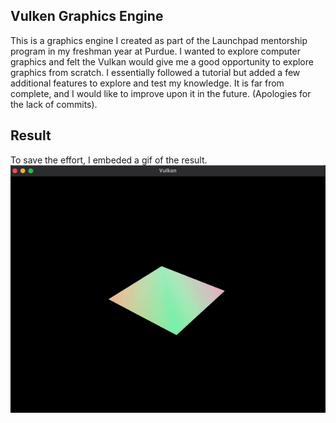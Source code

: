 ## Vulken Graphics Engine

This is a graphics engine I created as part of the Launchpad mentorship program in my freshman year at Purdue. I wanted to explore computer graphics and felt the Vulkan would give me a good opportunity to explore graphics from scratch. I essentially followed a tutorial but added a few additional features to explore and test my knowledge. It is far from complete, and I would like to improve upon it in the future. (Apologies for the lack of commits).

## Result
To save the effort, I embeded a gif of the result.
![](https://github.com/Zach1031/Graphics-Engine/blob/master/Square.gif)